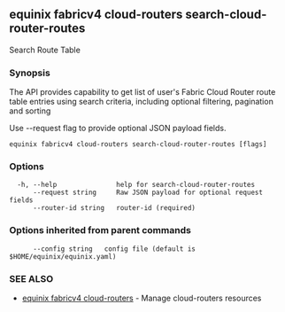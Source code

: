 ## equinix fabricv4 cloud-routers search-cloud-router-routes

Search Route Table

### Synopsis

The API provides capability to get list of user's Fabric Cloud Router route table entries using search criteria, including optional filtering, pagination and sorting

Use --request flag to provide optional JSON payload fields.

```
equinix fabricv4 cloud-routers search-cloud-router-routes [flags]
```

### Options

```
  -h, --help               help for search-cloud-router-routes
      --request string     Raw JSON payload for optional request fields
      --router-id string   router-id (required)
```

### Options inherited from parent commands

```
      --config string   config file (default is $HOME/equinix/equinix.yaml)
```

### SEE ALSO

* [equinix fabricv4 cloud-routers](equinix_fabricv4_cloud-routers.md)	 - Manage cloud-routers resources


